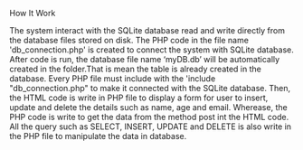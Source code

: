 How It Work

The system interact with the SQLite database read and write directly from the database files stored on disk. 
The PHP code in the file name 'db_connection.php' is created to connect the system with SQLite database. 
After code is run, the database file name ‘myDB.db’ will be automatically created in the folder.That is mean the table is already created in the database.
Every PHP file must include with the 'include "db_connection.php" to make it connected with the SQLite database.
Then, the HTML code is write in PHP file to display a form for user to insert, update and delete the details such as name, age  and email.
Wherease, the PHP code is write to get the data from the method post int the HTML code.
All the query such as SELECT, INSERT, UPDATE and DELETE is also write in the PHP file to manipulate the data in database. 
